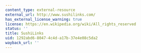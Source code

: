 ```yaml
---
content_type: external-resource
external_url: http://www.sushilinks.com/
has_external_license_warning: true
license: https://en.wikipedia.org/wiki/All_rights_reserved
status: ''
title: SushiLinks
uid: 1292abd6-8047-4c4d-a17b-37e4e08c5da2
wayback_url: ''
---
```

